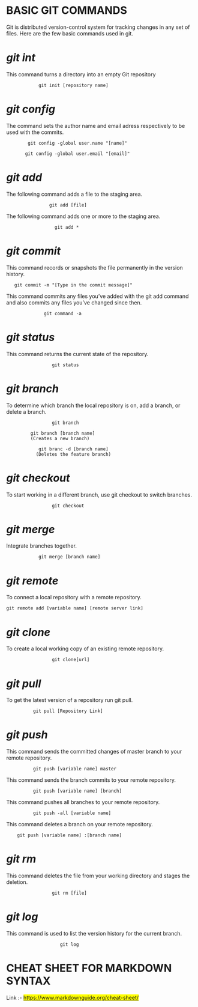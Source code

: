 
# ****BASIC GIT COMMANDS****

Git is distributed version-control system for tracking changes in any set of files. Here are the few basic commands used in git.


# *git int*

 This command turns a directory into an empty Git repository 


```{r setup, include=FALSE}
            git init [repository name]
```

# *git config*

The command sets the author name and email adress respectively to be used with the commits.


```{r setup, include=FALSE}
        git config -global user.name "[name]"
```
```{r setup, include=FALSE}
       git config -global user.email "[email]"
```



# *git add*

The following command adds a file to the staging area.
```{r setup, include=FALSE}
                git add [file]
```


The following command adds one or more to the staging area.
```{r setup, include=FALSE}
                  git add *
```

# *git commit*

This command records or snapshots the file permanently in the version history.
```{r setup, include=FALSE} 
   git commit -m "[Type in the commit message]"
```


This command commits any files you’ve added with the git add command and also commits any files you’ve changed since then.
```{r setup, include=FALSE}
              git command -a
```

# *git status*

This command returns the current state of the repository.
```{r setup, include=FALSE}
                 git status
```

# *git branch*

To determine which branch the local repository is on, add a branch, or delete a branch.
```{r setup, include=FALSE}
                 git branch
```
```{r setup, include=FALSE}
         git branch [branch name]     
         (Creates a new branch)
```
```{r setup, include=FALSE}
            git branc -d [branch name]  
           (Deletes the feature branch)
```

# *git checkout*

To start working in a different branch, use git checkout to switch branches.
```{r setup, include=FALSE}
                 git checkout
```

# *git merge*

Integrate branches together.
```{r setup, include=FALSE}
            git merge [branch name]
```


# *git remote*

To connect a local repository with a remote repository.
```{r setup, include=FALSE}
git remote add [variable name] [remote server link]
```

# *git clone*

To create a local working copy of an existing remote repository.
```{r setup, include=FALSE}
                 git clone[url]
```

# *git pull*

To get the latest version of a repository run git pull. 
```{r setup, include=FALSE}
          git pull [Repository Link]
```


# *git push*

This command sends the committed changes of master branch to your remote repository.
```{r setup, include=FALSE}
          git push [variable name] master
```


This command sends the branch commits to your remote repository.
```{r setup, include=FALSE}
          git push [variable name] [branch]
```



This command pushes all branches to your remote repository.
```{r setup, include=FALSE}
          git push -all [variable name] 
```


This command deletes a branch on your remote repository.
```{r setup, include=FALSE}
    git push [variable name] :[branch name]
```

# *git rm*

This command deletes the file from your working directory and stages the deletion.
```{r setup, include=FALSE}
                 git rm [file]
```


# *git log*

This command is used to list the version history for the current branch.
```{r setup, include=FALSE}
                    git log
```

# CHEAT SHEET FOR MARKDOWN SYNTAX


Link :- <mark> https://www.markdownguide.org/cheat-sheet/ </mark>
